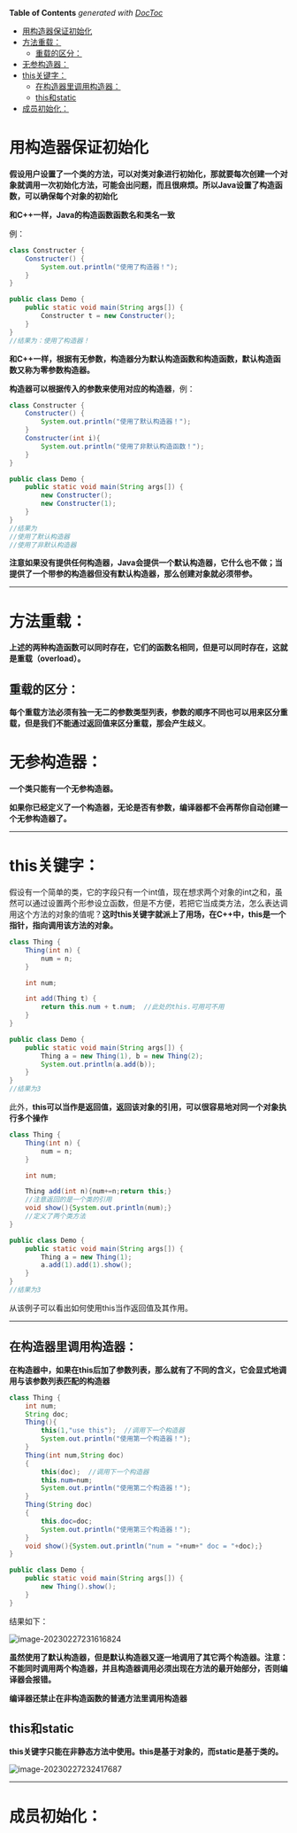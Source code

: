 <!-- START doctoc generated TOC please keep comment here to allow auto update -->
<!-- DON'T EDIT THIS SECTION, INSTEAD RE-RUN doctoc TO UPDATE -->
**Table of Contents**  *generated with [DocToc](https://github.com/thlorenz/doctoc)*

- [用构造器保证初始化](#%E7%94%A8%E6%9E%84%E9%80%A0%E5%99%A8%E4%BF%9D%E8%AF%81%E5%88%9D%E5%A7%8B%E5%8C%96)
- [方法重载：](#%E6%96%B9%E6%B3%95%E9%87%8D%E8%BD%BD)
  - [重载的区分：](#%E9%87%8D%E8%BD%BD%E7%9A%84%E5%8C%BA%E5%88%86)
- [无参构造器：](#%E6%97%A0%E5%8F%82%E6%9E%84%E9%80%A0%E5%99%A8)
- [this关键字：](#this%E5%85%B3%E9%94%AE%E5%AD%97)
  - [在构造器里调用构造器：](#%E5%9C%A8%E6%9E%84%E9%80%A0%E5%99%A8%E9%87%8C%E8%B0%83%E7%94%A8%E6%9E%84%E9%80%A0%E5%99%A8)
  - [this和static](#this%E5%92%8Cstatic)
- [成员初始化：](#%E6%88%90%E5%91%98%E5%88%9D%E5%A7%8B%E5%8C%96)

<!-- END doctoc generated TOC please keep comment here to allow auto update -->

# 用构造器保证初始化

**假设用户设置了一个类的方法，可以对类对象进行初始化，那就要每次创建一个对象就调用一次初始化方法，可能会出问题，而且很麻烦。所以Java设置了构造函数，可以确保每个对象的初始化**

**和C++一样，Java的构造函数函数名和类名一致**

例：

```java
class Constructer {
    Constructer() {
        System.out.println("使用了构造器！");
    }
}

public class Demo {
    public static void main(String args[]) {
        Constructer t = new Constructer();
    }
}
//结果为：使用了构造器！
```



**和C++一样，根据有无参数，构造器分为默认构造函数和构造函数，默认构造函数又称为零参数构造器。**

**构造器可以根据传入的参数来使用对应的构造器**，例：

```java
class Constructer {
    Constructer() {
        System.out.println("使用了默认构造器！");
    }
    Constructer(int i){
        System.out.println("使用了非默认构造函数！");
    }
}

public class Demo {
    public static void main(String args[]) {
        new Constructer();
        new Constructer(1);
    }
}
//结果为
//使用了默认构造器
//使用了非默认构造器
```



**注意如果没有提供任何构造器，Java会提供一个默认构造器，它什么也不做；当提供了一个带参的构造器但没有默认构造器，那么创建对象就必须带参。**

****



# 方法重载：

**上述的两种构造函数可以同时存在，它们的函数名相同，但是可以同时存在，这就是重载（overload）。**

## 重载的区分：

**每个重载方法必须有独一无二的参数类型列表，参数的顺序不同也可以用来区分重载，但是我们不能通过返回值来区分重载，那会产生歧义**。



# 无参构造器：

**一个类只能有一个无参构造器。**

**如果你已经定义了一个构造器，无论是否有参数，编译器都不会再帮你自动创建一个无参构造器了。**

***

# this关键字：

假设有一个简单的类，它的字段只有一个int值，现在想求两个对象的int之和，虽然可以通过设置两个形参设立函数，但是不方便，若把它当成类方法，怎么表达调用这个方法的对象的值呢？**这时this关键字就派上了用场，在C++中，this是一个指针，指向调用该方法的对象。**

```java
class Thing {
    Thing(int n) {
        num = n;
    }

    int num;

    int add(Thing t) {
        return this.num + t.num;  //此处的this.可用可不用
    }
}

public class Demo {
    public static void main(String args[]) {
        Thing a = new Thing(1), b = new Thing(2);
        System.out.println(a.add(b));
    }
}
//结果为3
```



此外，**this可以当作是返回值，返回该对象的引用，可以很容易地对同一个对象执行多个操作**

```java
class Thing {
    Thing(int n) {
        num = n;
    }

    int num;

    Thing add(int n){num+=n;return this;}
    //注意返回的是一个类的引用
    void show(){System.out.println(num);}
    //定义了两个类方法
}

public class Demo {
    public static void main(String args[]) {
        Thing a = new Thing(1);
        a.add(1).add(1).show();
    }
}
//结果为3
```

从该例子可以看出如何使用this当作返回值及其作用。

***



## 在构造器里调用构造器：

**在构造器中，如果在this后加了参数列表，那么就有了不同的含义，它会显式地调用与该参数列表匹配的构造器**

```java
class Thing {
    int num;
    String doc;
    Thing(){
        this(1,"use this");  //调用下一个构造器
        System.out.println("使用第一个构造器！");
    }
    Thing(int num,String doc)
    {
        this(doc);  //调用下一个构造器
        this.num=num;
        System.out.println("使用第二个构造器！");
    }
    Thing(String doc)
    {
        this.doc=doc;
        System.out.println("使用第三个构造器！");
    }
    void show(){System.out.println("num = "+num+" doc = "+doc);}
}

public class Demo {
    public static void main(String args[]) {
        new Thing().show();
    }
}
```

结果如下：

![image-20230227231616824](https://cdn.jsdelivr.net/gh/firmiyao/Picture/img/202302272316853.png)

**虽然使用了默认构造器，但是默认构造器又逐一地调用了其它两个构造器。注意：不能同时调用两个构造器，并且构造器调用必须出现在方法的最开始部分，否则编译器会报错。**

**编译器还禁止在非构造函数的普通方法里调用构造器**

## this和static

**this关键字只能在非静态方法中使用。this是基于对象的，而static是基于类的。**

![image-20230227232417687](https://cdn.jsdelivr.net/gh/firmiyao/Picture/img/202302272324715.png)

***

# 成员初始化：

